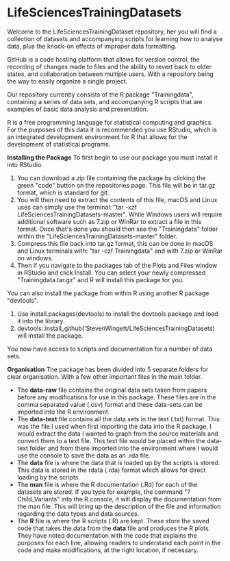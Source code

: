 ﻿# LifeSciencesTrainingDatasets

Welcome to the LifeSciencesTrainingDataset repository, her you will find a collection of datasets and accompanying scripts for learning how to analyse data, plus the knock-on effects of improper data formatting.

GitHub is a code hosting platform that allows for version control, the recording of changes made to files and the ability to revert back to older states, and collaboration between multiple users. With a repository being the way to easily organize a single project. 

Our repository currently consists of the R package "Trainingdata", containing a series of data sets, and accompanying R scripts that are examples of basic data analysis and presentation.

R is a free programming language for statistical computing and graphics. For the purposes of this data it is recommended you use RStudio, which is an integrated development environment for R that allows for the development of statistical programs.  

**Installing the Package**
To first begin to use our package you must install it into RStudio. 
1. You can download a zip file containing the package by clicking the green "code" button on the repositories page. This file will be in tar.gz format, which is standard for git. 
2. You will then need to extract the contents of this file, macOS and Linux uses can simply use the terminal: "tar -xzf LifeSciencesTrainingDatasets-master". While Windows users will require additional software such as 7.zip or WinRar to extract a file in this format. Once that's done you should then see the "Trainingdata" folder within the "LifeSciencesTrainingDatasets-master" folder. 
3. Compress this file back into tar.gz format, this can be done in macOS and Linux terminals with: "tar -czf Trainingdata" and with 7.zip or WinRar on windows. 
4. Then if you navigate to the packages tab of the Plots and Files window in RStudio and click Install. You can select your newly compressed "Trainingdata.tar.gz" and R will install this package for you. 

You can also install the package from within R using another R package "devtools".
1. Use install.packages(devtools) to install the devtools package and load it into the library.
2. devtools::install_github('StevenWingett/LifeSciencesTrainingDatasets) will install the package.

You now have access to scripts and documentation for a number of data sets.

 **Organisation**
 The package has been divided into 5 separate folders for clear organisation. With a few other important files in the main folder.
 

 - The **data-raw** file contains the original data sets taken from papers before any modifications for use in this package. These files are in the comma separated value (.csv) format and these data-sets can be imported into the R environment. 
 - The **data-text** file contains all the data sets in the text (.txt) format. This was the file I used when first importing the data into the R package, I would extract the data I wanted to graph from the source materials and convert them to a text file. This text file would be placed within the data-text folder and from there imported into the environment where I would use the console to save the data as an .rda file.
 - The **data** file is where the data that is loaded up by the scripts is stored. This data is stored in the rdata (.rda) format which allows for direct loading by the scripts.
 - The **man** file is where the R documentation (.Rd) for each of the datasets are stored. If you type for example, the command "?Child_Variants" into the R console, it will display the documentation from the man file. This will bring up the description of the file and information regarding the data types and data sources.
 - The **R** file is where the R scripts (.R) are kept. These store the saved code that takes the data from the **data** file and produces the R plots. They have noted documentation with the code that explains the purposes for each line, allowing readers to understand each point in the code and make modifications, at the right location, if necessary.

